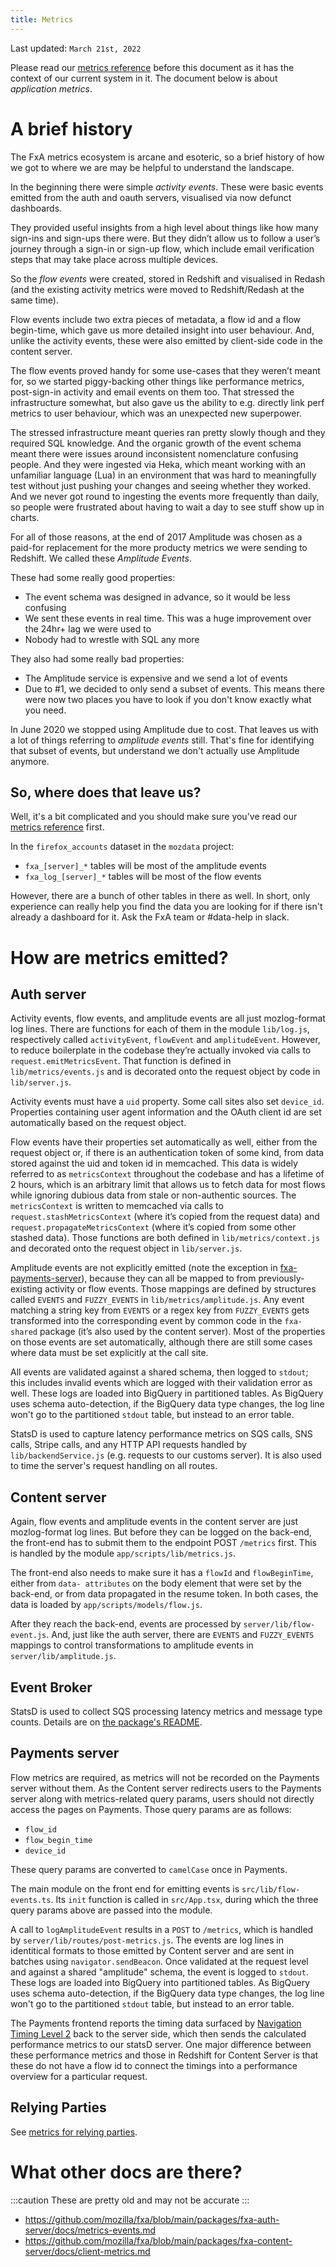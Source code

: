 ```yaml
---
title: Metrics
---
```


Last updated: `March 21st, 2022`

Please read our [metrics reference](../reference/metrics) before this document as it has the context of our current system in it.  The document below is about *application metrics*.


# A brief history
The FxA metrics ecosystem is arcane and esoteric, so a brief history of how we got to where we are may be helpful to understand the landscape.

In the beginning there were simple *activity events*. These were basic events emitted from the auth and oauth servers, visualised via now defunct dashboards.

They provided useful insights from a high level about things like how many sign-ins and sign-ups there were. But they didn’t allow us to follow a user’s journey through a sign-in or sign-up flow, which include email verification steps that may take place across multiple devices.

So the *flow events* were created, stored in Redshift and visualised in Redash (and the existing activity metrics were moved to Redshift/Redash at the same time).

Flow events include two extra pieces of metadata, a flow id and a flow begin-time, which gave us more detailed insight into user behaviour. And, unlike the activity events, these were also emitted by client-side code in the content server.

The flow events proved handy for some use-cases that they weren’t meant for, so we started piggy-backing other things like performance metrics, post-sign-in activity and email events on them too. That stressed the infrastructure somewhat, but also gave us the ability to e.g. directly link perf metrics to user behaviour, which was an unexpected new superpower.

The stressed infrastructure meant queries ran pretty slowly though and they required SQL knowledge. And the organic growth of the event schema meant there were issues around inconsistent nomenclature confusing people. And they were ingested via Heka, which meant working with an unfamiliar language (Lua) in an environment that was hard to meaningfully test without just pushing your changes and seeing whether they worked. And we never got round to ingesting the events more frequently than daily, so people were frustrated about having to wait a day to see stuff show up in charts.

For all of those reasons, at the end of 2017 Amplitude was chosen as a paid-for replacement for the more producty metrics we were sending to Redshift.  We called these *Amplitude Events*.

These had some really good properties:
* The event schema was designed in advance, so it would be less confusing
* We sent these events in real time.  This was a huge improvement over the 24hr+ lag we were used to
* Nobody had to wrestle with SQL any more

They also had some really bad properties:
* The Amplitude service is expensive and we send a lot of events
* Due to #1, we decided to only send a subset of events.  This means there were now two places you have to look if you don't know exactly what you need.

In June 2020 we stopped using Amplitude due to cost.  That leaves us with a lot of things referring to *amplitude events* still.  That's fine for identifying that subset of events, but understand we don't actually use Amplitude anymore.

## So, where does that leave us?

Well, it's a bit complicated and you should make sure you've read our [metrics reference](../reference/metrics) first.

In the `firefox_accounts` dataset in the `mozdata` project:

* `fxa_[server]_*` tables will be most of the amplitude events
* `fxa_log_[server]_*` tables will be most of the flow events

However, there are a bunch of other tables in there as well.  In short, only experience can really help you find the data you are looking for if there isn't already a dashboard for it.  Ask the FxA team or #data-help in slack.

# How are metrics emitted?

## Auth server

Activity events, flow events, and amplitude events are all just mozlog-format log lines. There are functions for each of them in the module `lib/log.js`, respectively called `activityEvent`, `flowEvent` and `amplitudeEvent`. However, to reduce boilerplate in the codebase they’re actually invoked via calls to `request.emitMetricsEvent`. That function is defined in `lib/metrics/events.js` and is decorated onto the request object by code in `lib/server.js`.

Activity events must have a `uid` property. Some call sites also set `device_id`. Properties containing user agent information and the OAuth client id are set automatically based on the request object.

Flow events have their properties set automatically as well, either from the request object or, if there is an authentication token of some kind, from data stored against the uid and token id in memcached. This data is widely referred to as `metricsContext` throughout the codebase and has a lifetime of 2 hours, which is an arbitrary limit that allows us to fetch data for most flows while ignoring dubious data from stale or non-authentic sources. The `metricsContext` is written to memcached via calls to `request.stashMetricsContext` (where it’s copied from the request data) and `request.propagateMetricsContext` (where it’s copied from some other stashed data). Those functions are both defined in `lib/metrics/context.js` and decorated onto the request object in `lib/server.js`.

Amplitude events are not explicitly emitted (note the exception in [fxa-payments-server](#payments-server)), because they can all be mapped to from previously-existing activity or flow events. Those mappings are defined by structures called `EVENTS` and `FUZZY_EVENTS` in `lib/metrics/amplitude.js`. Any event matching a string key from `EVENTS` or a regex key from `FUZZY_EVENTS` gets transformed into the corresponding event by common code in the `fxa-shared` package (it’s also used by the content server). Most of the properties on those events are set automatically, although there are still some cases where data must be set explicitly at the call site.

All events are validated against a shared schema, then logged to `stdout`; this includes invalid events which are logged with their validation error as well. These logs are loaded into BigQuery in partitioned tables. As BigQuery uses schema auto-detection, if the BigQuery data type changes, the log line won't go to the partitioned `stdout` table, but instead to an error table.

StatsD is used to capture latency performance metrics on SQS calls, SNS calls, Stripe calls, and any HTTP API requests handled by `lib/backendService.js` (e.g. requests to our customs server).  It is also used to time the server's request handling on all routes.

## Content server

Again, flow events and amplitude events in the content server are just mozlog-format log lines. But before they can be logged on the back-end, the front-end has to submit them to the endpoint POST `/metrics` first. This is handled by the module `app/scripts/lib/metrics.js`.

The front-end also needs to make sure it has a `flowId` and `flowBeginTime`, either from `data- attributes` on the body element that were set by the back-end, or from data propagated in the resume token. In both cases, the data is loaded by `app/scripts/models/flow.js`.

After they reach the back-end, events are processed by `server/lib/flow-event.js`. And, just like the auth server, there are `EVENTS` and `FUZZY_EVENTS` mappings to control transformations to amplitude events in `server/lib/amplitude.js`.

## Event Broker

StatsD is used to collect SQS processing latency metrics and message type counts.  Details are on [the package's README][event-broker-readme].

## Payments server

Flow metrics are required, as metrics will not be recorded on the Payments server without them. As the Content server redirects users to the Payments server along with metrics-related query params, users should not directly access the pages on Payments. Those query params are as follows:

- `flow_id`
- `flow_begin_time`
- `device_id`

These query params are converted to `camelCase` once in Payments.

The main module on the front end for emitting events is `src/lib/flow-events.ts`.  Its `init` function is called in `src/App.tsx`, during which the three query params above are passed into the module.

A call to `logAmplitudeEvent` results in a `POST` to `/metrics`, which is handled by `server/lib/routes/post-metrics.js`.  The events are log lines in identitical formats to those emitted by Content server and are sent in batches using `navigator.sendBeacon`. Once validated at the request level and against a shared "amplitude" schema, the event is logged to `stdout`. These logs are loaded into BigQuery into partitioned tables. As BigQuery uses schema auto-detection, if the BigQuery data type changes, the log line won't go to the partitioned `stdout` table, but instead to an error table.

The Payments frontend reports the timing data surfaced by [Navigation Timing Level 2][navigation-timing-2] back to the server side, which then sends the calculated performance metrics to our statsD server.  One major difference between these performance metrics and those in Redshift for Content Server is that these do not have a flow id to connect the timings into a performance overview for a particular request.

## Relying Parties

See [metrics for relying parties][rp-metrics].

# What other docs are there?

:::caution
These are pretty old and may not be accurate
:::

* https://github.com/mozilla/fxa/blob/main/packages/fxa-auth-server/docs/metrics-events.md
* https://github.com/mozilla/fxa/blob/main/packages/fxa-content-server/docs/client-metrics.md

[redux-actions]: https://redux.js.org/basics/actions
[event-broker-readme]: https://github.com/mozilla/fxa/tree/main/packages/fxa-event-broker#metrics
[navigation-timing-2]: https://www.w3.org/TR/navigation-timing-2/
[rp-metrics]: ../relying-parties/reference/metrics-for-relying-parties.md
